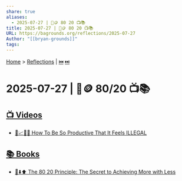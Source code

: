 ```yaml
---
share: true
aliases:
  - 2025-07-27 | 🤏🪙 80 20 📺📚
title: 2025-07-27 | 🤏🪙 80 20 📺📚
URL: https://bagrounds.org/reflections/2025-07-27
Author: "[[bryan-grounds]]"
tags: 
---
```

[Home](../index.md) > [Reflections](./index.md) | [⏮️](./2025-07-26.md) [⏭️](./2025-07-28.md)  
# 2025-07-27 | 🤏🪙 80/20 📺📚  
## [📺 Videos](../videos/index.md)  
- [🚀📈🤯🚨 How To Be So Productive That It Feels ILLEGAL](../videos/how-to-be-so-productive-that-it-feels-illegal.md)  
  
## [📚 Books](../books/index.md)  
- [💯⬇️⬆️ The 80 20 Principle: The Secret to Achieving More with Less](../books/the-80-20-principle-the-secret-to-achieving-more-with-less.md)